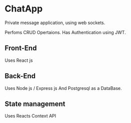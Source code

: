 # ChatApp

Private message application, using web sockets.

Perfoms CRUD Opertaions.
Has Authentication using JWT.

## Front-End
Uses React js

## Back-End
Uses Node js / Express js And Postgresql as a DataBase.

## State management
Uses Reacts Context API
